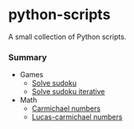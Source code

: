 # python-scripts

A small collection of Python scripts.

### Summary

* Games
    * [Solve sudoku](./Games/solve_sudoku.py)
    * [Solve sudoku iterative](./Games/solve_sudoku_iterative.py)
* Math
    * [Carmichael numbers](./Math/carmichael_numbers.py)
    * [Lucas-carmichael numbers](./Math/lucas-carmichael_numbers.py)
